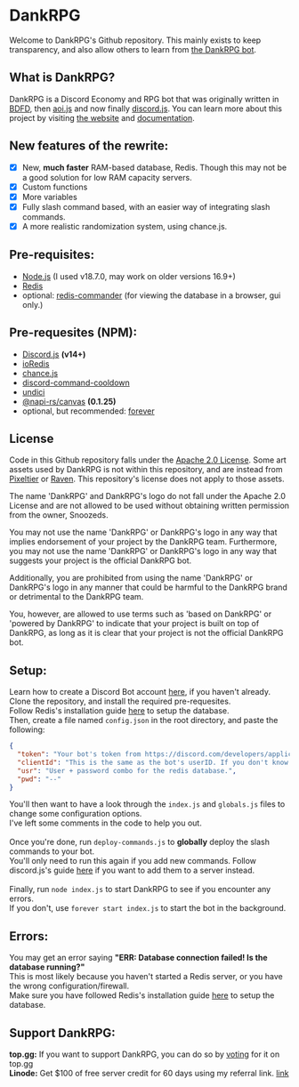 # DankRPG

Welcome to DankRPG's Github repository. This mainly exists to keep transparency,
and also allow others to learn from [the DankRPG bot](https://dankrpg.xyz).

## What is DankRPG?

DankRPG is a Discord Economy and RPG bot that was originally written in [BDFD](https://botdesignerdiscord.com/),
then [aoi.js](https://aoi.js.org) and now finally [discord.js](https://discord.js.org). You can learn more about this project by visiting [the website](https://dankrpg.xyz) and [documentation](https://docs.dankrpg.xyz).

## New features of the rewrite:

- [x] New, **much faster** RAM-based database, Redis. Though this may not be a good solution for low RAM capacity servers.
- [x] Custom functions
- [x] More variables
- [x] Fully slash command based, with an easier way of integrating slash commands.
- [x] A more realistic randomization system, using chance.js.

## Pre-requisites:

- [Node.js](https://nodejs.org/en/) (I used v18.7.0, may work on older versions 16.9+)
- [Redis](https://redis.io/)
- optional: [redis-commander](https://npmjs.com/package/redis-commander) (for viewing the database in a browser, gui only.)

## Pre-requesites (NPM):

- [Discord.js](https://discord.js.org) **(v14+)**
- [ioRedis](https://npmjs.com/package/ioredis)
- [chance.js](https://npmjs.com/package/chance)
- [discord-command-cooldown](https://npmjs.com/package/discord-command-cooldown)
- [undici](https://npmjs.com/package/undici)
- [@napi-rs/canvas](https://npmjs.com/package/@napi-rs/canvas) **(0.1.25)**
- optional, but recommended: [forever](https://www.npmjs.com/package/forever)

## License
Code in this Github repository falls under the [Apache 2.0 License](https://choosealicense.com/licenses/apache-2.0/). 
Some art assets used by DankRPG is not within this repository, and are instead from [Pixeltier](https://pixeltier.itch.io/) or [Raven](https://clockworkraven.itch.io/). This repository's license does not apply to those assets.

The name 'DankRPG' and DankRPG's logo do not fall under the Apache 2.0 License and are not allowed to be used without obtaining written permission from the owner, Snoozeds.

You may not use the name 'DankRPG' or DankRPG's logo in any way that implies endorsement of your project by the DankRPG team. Furthermore, you may not use the name 'DankRPG' or DankRPG's logo in any way that suggests your project is the official DankRPG bot.

Additionally, you are prohibited from using the name 'DankRPG' or DankRPG's logo in any manner that could be harmful to the DankRPG brand or detrimental to the DankRPG team.

You, however, are allowed to use terms such as 'based on DankRPG' or 'powered by DankRPG' to indicate that your project is built on top of DankRPG, as long as it is clear that your project is not the official DankRPG bot.
## Setup:

Learn how to create a Discord Bot account [here](https://discordjs.guide/preparations/setting-up-a-bot-application.html), if you haven't already. \
Clone the repository, and install the required pre-requesites. \
Follow Redis's installation guide [here](https://redis.io/topics/quickstart) to setup the database. \
Then, create a file named `config.json` in the root directory, and paste the following:

```json
{
  "token": "Your bot's token from https://discord.com/developers/applications",
  "clientId": "This is the same as the bot's userID. If you don't know how to get it, just use the link above as well.",
  "usr": "User + password combo for the redis database.",
  "pwd": "--"
}
```

You'll then want to have a look through the `index.js` and `globals.js` files to change some configuration options. \
I've left some comments in the code to help you out. \
\
Once you're done, run `deploy-commands.js` to **globally** deploy the slash commands to your bot. \
You'll only need to run this again if you add new commands. Follow discord.js's guide [here](https://discordjs.guide/creating-your-bot/command-deployment.html#guild-commands) if you want to add them to a server instead. \
\
Finally, run `node index.js` to start DankRPG to see if you encounter any errors. \
If you don't, use `forever start index.js` to start the bot in the background.

## Errors:

You may get an error saying **"ERR: Database connection failed! Is the database running?"** \
This is most likely because you haven't started a Redis server, or you have the wrong configuration/firewall. \
Make sure you have followed Redis's installation guide [here](https://redis.io/topics/quickstart) to setup the database.

## Support DankRPG:

**top.gg:** If you want to support DankRPG, you can do so by [voting](https://top.gg/bot/855479925863481345/vote) for it on top.gg \
**Linode:** Get $100 of free server credit for 60 days using my referral link. [link](https://www.linode.com/lp/refer/?r=2f0b0fc7f85a9c71619bd2f30b9e970e60b2c168)
